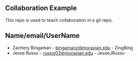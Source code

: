 
## Collaboration Example

This repo is used to teach collaboration in a git repo.

Name/email/UserName
-------------------
* Zachery Bingaman - bingamanz@moravian.edu - ZingBing
* Jesse Russo - russoj03@moravian.edu - JesseJRusso
